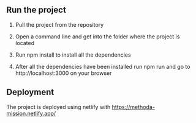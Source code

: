 ## Run the project

1. Pull the project from the repository

2. Open a command line and get into the folder where the project is located

3. Run npm install to install all the dependencies

4. After all the dependencies have been installed run npm run and go to http://localhost:3000 on your browser

## Deployment

The project is deployed using netlify with https://methoda-mission.netlify.app/
